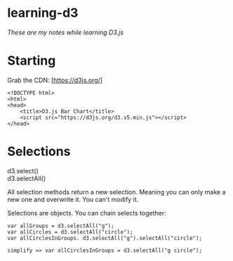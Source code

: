 # learning-d3
*These are my notes while learning D3.js*

# Starting
Grab the CDN: [https://d3js.org/]

	<!DOCTYPE html>
	<html>
	<head>
		<title>D3.js Bar Chart</title>
		<script src="https://d3js.org/d3.v5.min.js"></script>
	</head>

# Selections
d3.select()  
d3.selectAll()

All selection methods return a new selection. Meaning you can only make a new one and overwrite it. You can't modify it. 

Selections are objects. You can chain selects together:
 
	var allGroups = d3.selectAll("g");
	var allCircles = d3.selectAll("circle");
	var allCirclesInGroups. d3.selectAll("g").selectAll("circle");

	simplify => var allCirclesInGroups = d3.selectAll("g circle");
